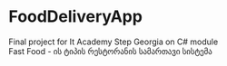 # FoodDeliveryApp
Final project for It Academy Step Georgia on C# module
<br>
Fast Food - ის ტიპის რესტორანის სამართავი სისტემა
